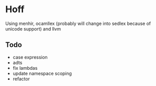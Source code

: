 # Hoff

Using menhir, ocamllex (probably will change into sedlex because of unicode support) and llvm

## Todo
* case expression
* adts
* fix lambdas
* update namespace scoping
* refactor
